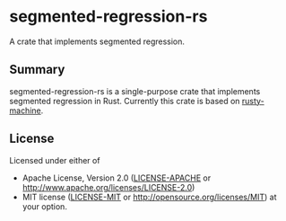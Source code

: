 # segmented-regression-rs

A crate that implements segmented regression.

## Summary

segmented-regression-rs is a single-purpose crate that implements segmented regression in Rust.
Currently this crate is based on [rusty-machine](https://github.com/AtheMathmo/rusty-machine).


## License

Licensed under either of
 * Apache License, Version 2.0 ([LICENSE-APACHE](LICENSE-APACHE) or http://www.apache.org/licenses/LICENSE-2.0)
 * MIT license ([LICENSE-MIT](LICENSE-MIT) or http://opensource.org/licenses/MIT)
at your option.
